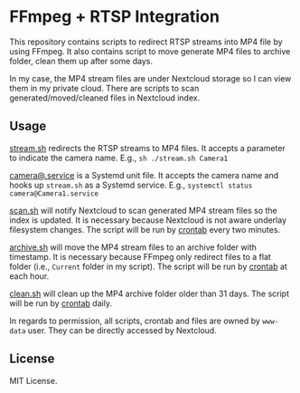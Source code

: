 # FFmpeg + RTSP Integration

This repository contains scripts to redirect RTSP streams into MP4 file by using FFmpeg. It also contains script to move generate MP4 files to archive folder, clean them up after some days.

In my case, the MP4 stream files are under Nextcloud storage so I can view them in my private cloud. There are scripts to scan generated/moved/cleaned files in Nextcloud index.

## Usage

[stream.sh](./stream.sh) redirects the RTSP streams to MP4 files. It accepts a parameter to indicate the camera name. E.g., `sh ./stream.sh Camera1`

[camera@.service](./camera%40.service) is a Systemd unit file. It accepts the camera name and hooks up `stream.sh` as a Systemd service. E.g., `systemctl status camera@Camera1.service`

[scan.sh](./scan.sh) will notify Nextcloud to scan generated MP4 stream files so the index is updated. It is necessary because Nextcloud is not aware underlay filesystem changes. The script will be run by [crontab](./crontab) every two minutes.

[archive.sh](./archive.sh) will move the MP4 stream files to an archive folder with timestamp. It is necessary because FFmpeg only redirect files to a flat folder (i.e., `Current` folder in my script). The script will be run by [crontab](./crontab) at each hour.

[clean.sh](./clean.sh) will clean up the MP4 archive folder older than 31 days. The script will be run by [crontab](./crontab) daily.

In regards to permission, all scripts, crontab and files are owned by `www-data` user. They can be directly accessed by Nextcloud.

## License

MIT License.

